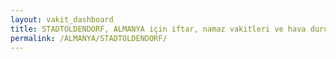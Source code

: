 ```yaml
---
layout: vakit_dashboard
title: STADTOLDENDORF, ALMANYA için iftar, namaz vakitleri ve hava durumu - ilçe/eyalet seç
permalink: /ALMANYA/STADTOLDENDORF/
---
```


<script type="text/javascript">
  var GLOBAL_COUNTRY = 'ALMANYA';
  var GLOBAL_CITY = 'STADTOLDENDORF';
  var GLOBAL_STATE = '';
  var lat = 72;
  var lon = 21;
</script>
